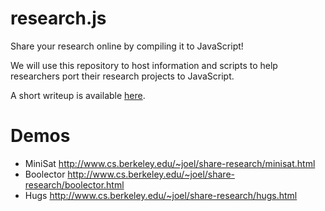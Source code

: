 research.js
===========

Share your research online by compiling it to JavaScript!

We will use this repository to host information and scripts
to help researchers port their research projects to JavaScript.

A short writeup is available [here](http://www.cs.berkeley.edu/~joel/share-research/researchjs.pdf).

Demos
=====

* MiniSat http://www.cs.berkeley.edu/~joel/share-research/minisat.html
* Boolector http://www.cs.berkeley.edu/~joel/share-research/boolector.html
* Hugs http://www.cs.berkeley.edu/~joel/share-research/hugs.html

